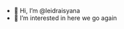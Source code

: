 - 👋 Hi, I’m @leidraisyana
- 👀 I’m interested in here we go again


<!---
leidraisyana/leidraisyana is a ✨ special ✨ repository because its `README.md` (this file) appears on your GitHub profile.
You can click the Preview link to take a look at your changes.
--->
